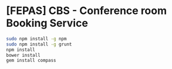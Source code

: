 # [FEPAS] CBS - Conference room Booking Service

```sh
sudo npm install -g npm
sudo npm install -g grunt
npm install
bower install
gem install compass
```
